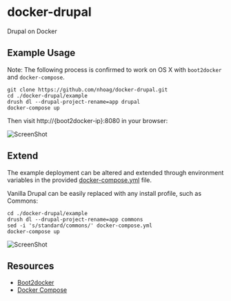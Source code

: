 # docker-drupal

Drupal on Docker

## Example Usage

Note: The following process is confirmed to work on OS X with `boot2docker` and `docker-compose`.

```
git clone https://github.com/nhoag/docker-drupal.git
cd ./docker-drupal/example
drush dl --drupal-project-rename=app drupal
docker-compose up
```

Then visit http://{boot2docker-ip}:8080 in your browser:

![ScreenShot](https://raw.github.com/nhoag/docker-drupal/master/images/onbuild-drupal.png)

## Extend

The example deployment can be altered and extended through environment variables in the provided [docker-compose.yml](https://raw.github.com/nhoag/docker-drupal/master/example/docker-compose.yml) file.

Vanilla Drupal can be easily replaced with any install profile, such as Commons:

```
cd ./docker-drupal/example
drush dl --drupal-project-rename=app commons
sed -i 's/standard/commons/' docker-compose.yml
docker-compose up
```

![ScreenShot](https://raw.github.com/nhoag/docker-drupal/master/images/onbuild-commons.png)

## Resources

- [Boot2docker](http://boot2docker.io/)
- [Docker Compose](https://docs.docker.com/compose/)
